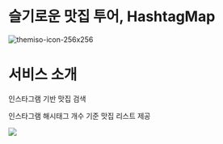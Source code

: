 # 슬기로운 맛집 투어, HashtagMap
![themiso-icon-256x256](https://user-images.githubusercontent.com/53460419/192432539-04a513cb-6ff9-4fa7-a502-98103d720e41.png)

# 서비스 소개
인스타그램 기반 맛집 검색

인스타그램 해시태그 개수 기준 맛집 리스트 제공

<img src="https://user-images.githubusercontent.com/39546083/94138332-ecd8a700-fea2-11ea-9666-926c514ddb8a.gif">
